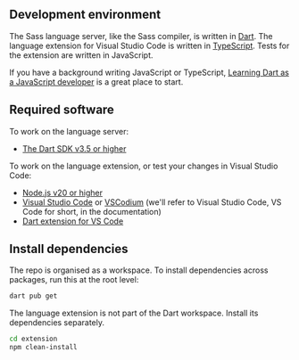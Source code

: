 ## Development environment

The Sass language server, like the Sass compiler, is written in [Dart](https://dart.dev/).
The language extension for Visual Studio Code is written in [TypeScript](https://www.typescriptlang.org/).
Tests for the extension are written in JavaScript.

If you have a background writing JavaScript or TypeScript, [Learning Dart as a JavaScript developer](https://dart.dev/resources/coming-from/js-to-dart) is a great place to start.

## Required software

To work on the language server:

- [The Dart SDK v3.5 or higher](https://dart.dev/get-dart)

To work on the language extension, or test your changes in Visual Studio Code:

- [Node.js v20 or higher](https://nodejs.org/en)
- [Visual Studio Code](https://code.visualstudio.com/) or [VSCodium](https://github.com/VSCodium/vscodium) (we'll refer to Visual Studio Code, VS Code for short, in the documentation)
- [Dart extension for VS Code](https://github.com/Dart-Code/Dart-Code)

## Install dependencies

The repo is organised as a workspace. To install dependencies across packages, run this at the root level:

```sh
dart pub get
```

The language extension is not part of the Dart workspace. Install its dependencies separately.

```sh
cd extension
npm clean-install
```
